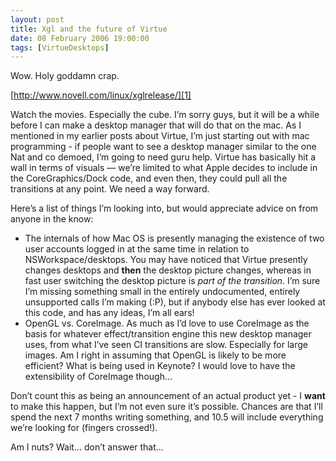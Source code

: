 ```yaml
---
layout: post
title: Xgl and the future of Virtue
date: 08 February 2006 19:00:00
tags: [VirtueDesktops]
---
```


Wow. Holy goddamn crap.

[http://www.novell.com/linux/xglrelease/][1]

Watch the movies. Especially the cube. I’m sorry guys, but it will be a while before I can make a desktop manager that will do that on the mac. As I mentioned in my earlier posts about Virtue, I’m just starting out with mac programming - if people want to see a desktop manager similar to the one Nat and co demoed, I’m going to need guru help. Virtue has basically hit a wall in terms of visuals — we’re limited to what Apple decides to include in the CoreGraphics/Dock code, and even then, they could pull all the transitions at any point. We need a way forward.

Here’s a list of things I’m looking into, but would appreciate advice on from anyone in the know:

* The internals of how Mac OS is presently managing the existence of two user accounts logged in at the same time in relation to NSWorkspace/desktops. You may have noticed that Virtue presently changes desktops and **then** the desktop picture changes, whereas in fast user switching the desktop picture is *part of the transition*. I’m sure I’m missing something small in the entirely undocumented, entirely unsupported calls I’m making (:P), but if anybody else has ever looked at this code, and has any ideas, I’m all ears!
* OpenGL vs. CoreImage. As much as I’d love to use CoreImage as the basis for whatever effect/transition engine this new desktop manager uses, from what I’ve seen CI transitions are slow. Especially for large images. Am I right in assuming that OpenGL is likely to be more efficient? What is being used in Keynote? I would love to have the extensibility of CoreImage though…

Don’t count this as being an announcement of an actual product yet - I **want** to make this happen, but I’m not even sure it’s possible. Chances are that I’ll spend the next 7 months writing something, and 10.5 will include everything we’re looking for (fingers crossed!).

Am I nuts? Wait… don’t answer that…

 [1]: http://www.novell.com/linux/xglrelease/
